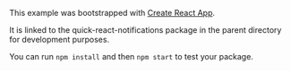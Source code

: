 This example was bootstrapped with [Create React App](https://github.com/facebook/create-react-app).

It is linked to the quick-react-notifications package in the parent directory for development purposes.

You can run `npm install` and then `npm start` to test your package.
